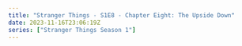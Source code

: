 ```yaml
---
title: "Stranger Things - S1E8 - Chapter Eight: The Upside Down"
date: 2023-11-16T23:06:19Z
series: ["Stranger Things Season 1"]
---
```



<mux-player stream-type="on-demand"
  src="https://kp3d-my.sharepoint.com/personal/ryoo_kp3d_onmicrosoft_com/_layouts/15/download.aspx?share=EVcGW-f_bdhAudZ8km04HesB_W_2esv_xLm9hMrnqoDf2A" prefer-playback="mse" controls>
  </mux-player>
  
  
  <script src="https://cdn.jsdelivr.net/npm/@mux/mux-player"></script>
  
 <script type="application/ld+json">
 {
  "@context": "https://schema.org/",
  "name": "Stranger Things - S1E8 - Chapter Eight: The Upside Down",
  "@type": "VideoObject",
  "contentUrl": "https://stream.mux.com/5Jxpd0001mFFl9JD01EniL02cpimyDBooy87z9FZyY5zglU.m3u8",
  "thumbnailUrl": "https://www.themoviedb.org/t/p/original/nviyFKko4Uk1mqHxehvxGhnMHFV.jpg?width=314&fit_mode=preserve&time=25",
  "uploadDate": "2023-11-16T23:06:19Z",
}

</script>
